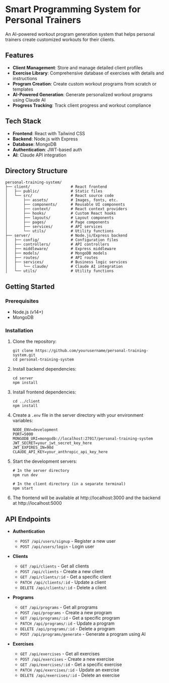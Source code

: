 # Smart Programming System for Personal Trainers

An AI-powered workout program generation system that helps personal trainers create customized workouts for their clients.

## Features

- **Client Management**: Store and manage detailed client profiles
- **Exercise Library**: Comprehensive database of exercises with details and instructions
- **Program Creation**: Create custom workout programs from scratch or templates
- **AI-Powered Generation**: Generate personalized workout programs using Claude AI
- **Progress Tracking**: Track client progress and workout compliance

## Tech Stack

- **Frontend**: React with Tailwind CSS
- **Backend**: Node.js with Express
- **Database**: MongoDB
- **Authentication**: JWT-based auth
- **AI**: Claude API integration

## Directory Structure

```
personal-training-system/
├── client/                  # React frontend
│   ├── public/              # Static files
│   └── src/                 # React source code
│       ├── assets/          # Images, fonts, etc.
│       ├── components/      # Reusable UI components
│       ├── context/         # React context providers
│       ├── hooks/           # Custom React hooks
│       ├── layouts/         # Layout components
│       ├── pages/           # Page components
│       ├── services/        # API services
│       └── utils/           # Utility functions
├── server/                  # Node.js/Express backend
│   ├── config/              # Configuration files
│   ├── controllers/         # API controllers
│   ├── middleware/          # Express middleware
│   ├── models/              # MongoDB models
│   ├── routes/              # API routes
│   ├── services/            # Business logic services
│   │   └── claude/          # Claude AI integration
│   └── utils/               # Utility functions
```

## Getting Started

### Prerequisites

- Node.js (v14+)
- MongoDB

### Installation

1. Clone the repository:
   ```
   git clone https://github.com/yourusername/personal-training-system.git
   cd personal-training-system
   ```

2. Install backend dependencies:
   ```
   cd server
   npm install
   ```

3. Install frontend dependencies:
   ```
   cd ../client
   npm install
   ```

4. Create a `.env` file in the server directory with your environment variables:
   ```
   NODE_ENV=development
   PORT=5000
   MONGODB_URI=mongodb://localhost:27017/personal-training-system
   JWT_SECRET=your_jwt_secret_key_here
   JWT_EXPIRES_IN=90d
   CLAUDE_API_KEY=your_anthropic_api_key_here
   ```

5. Start the development servers:
   ```
   # In the server directory
   npm run dev
   
   # In the client directory (in a separate terminal)
   npm start
   ```

6. The frontend will be available at http://localhost:3000 and the backend at http://localhost:5000

## API Endpoints

- **Authentication**
  - `POST /api/users/signup` - Register a new user
  - `POST /api/users/login` - Login user
  
- **Clients**
  - `GET /api/clients` - Get all clients
  - `POST /api/clients` - Create a new client
  - `GET /api/clients/:id` - Get a specific client
  - `PATCH /api/clients/:id` - Update a client
  - `DELETE /api/clients/:id` - Delete a client
  
- **Programs**
  - `GET /api/programs` - Get all programs
  - `POST /api/programs` - Create a new program
  - `GET /api/programs/:id` - Get a specific program
  - `PATCH /api/programs/:id` - Update a program
  - `DELETE /api/programs/:id` - Delete a program
  - `POST /api/programs/generate` - Generate a program using AI
  
- **Exercises**
  - `GET /api/exercises` - Get all exercises
  - `POST /api/exercises` - Create a new exercise
  - `GET /api/exercises/:id` - Get a specific exercise
  - `PATCH /api/exercises/:id` - Update an exercise
  - `DELETE /api/exercises/:id` - Delete an exercise 

